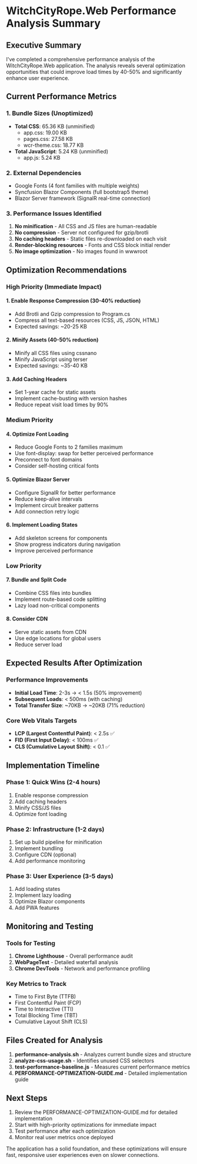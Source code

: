 # WitchCityRope.Web Performance Analysis Summary

## Executive Summary

I've completed a comprehensive performance analysis of the WitchCityRope.Web application. The analysis reveals several optimization opportunities that could improve load times by 40-50% and significantly enhance user experience.

## Current Performance Metrics

### 1. Bundle Sizes (Unoptimized)
- **Total CSS**: 65.36 KB (unminified)
  - app.css: 19.00 KB
  - pages.css: 27.58 KB
  - wcr-theme.css: 18.77 KB
- **Total JavaScript**: 5.24 KB (unminified)
  - app.js: 5.24 KB

### 2. External Dependencies
- Google Fonts (4 font families with multiple weights)
- Syncfusion Blazor Components (full bootstrap5 theme)
- Blazor Server framework (SignalR real-time connection)

### 3. Performance Issues Identified
1. **No minification** - All CSS and JS files are human-readable
2. **No compression** - Server not configured for gzip/brotli
3. **No caching headers** - Static files re-downloaded on each visit
4. **Render-blocking resources** - Fonts and CSS block initial render
5. **No image optimization** - No images found in wwwroot

## Optimization Recommendations

### High Priority (Immediate Impact)

#### 1. Enable Response Compression (30-40% reduction)
- Add Brotli and Gzip compression to Program.cs
- Compress all text-based resources (CSS, JS, JSON, HTML)
- Expected savings: ~20-25 KB

#### 2. Minify Assets (40-50% reduction)
- Minify all CSS files using cssnano
- Minify JavaScript using terser
- Expected savings: ~35-40 KB

#### 3. Add Caching Headers
- Set 1-year cache for static assets
- Implement cache-busting with version hashes
- Reduce repeat visit load times by 90%

### Medium Priority

#### 4. Optimize Font Loading
- Reduce Google Fonts to 2 families maximum
- Use font-display: swap for better perceived performance
- Preconnect to font domains
- Consider self-hosting critical fonts

#### 5. Optimize Blazor Server
- Configure SignalR for better performance
- Reduce keep-alive intervals
- Implement circuit breaker patterns
- Add connection retry logic

#### 6. Implement Loading States
- Add skeleton screens for components
- Show progress indicators during navigation
- Improve perceived performance

### Low Priority

#### 7. Bundle and Split Code
- Combine CSS files into bundles
- Implement route-based code splitting
- Lazy load non-critical components

#### 8. Consider CDN
- Serve static assets from CDN
- Use edge locations for global users
- Reduce server load

## Expected Results After Optimization

### Performance Improvements
- **Initial Load Time**: 2-3s → < 1.5s (50% improvement)
- **Subsequent Loads**: < 500ms (with caching)
- **Total Transfer Size**: ~70KB → ~20KB (71% reduction)

### Core Web Vitals Targets
- **LCP (Largest Contentful Paint)**: < 2.5s ✅
- **FID (First Input Delay)**: < 100ms ✅
- **CLS (Cumulative Layout Shift)**: < 0.1 ✅

## Implementation Timeline

### Phase 1: Quick Wins (2-4 hours)
1. Enable response compression
2. Add caching headers
3. Minify CSS/JS files
4. Optimize font loading

### Phase 2: Infrastructure (1-2 days)
1. Set up build pipeline for minification
2. Implement bundling
3. Configure CDN (optional)
4. Add performance monitoring

### Phase 3: User Experience (3-5 days)
1. Add loading states
2. Implement lazy loading
3. Optimize Blazor components
4. Add PWA features

## Monitoring and Testing

### Tools for Testing
1. **Chrome Lighthouse** - Overall performance audit
2. **WebPageTest** - Detailed waterfall analysis
3. **Chrome DevTools** - Network and performance profiling

### Key Metrics to Track
- Time to First Byte (TTFB)
- First Contentful Paint (FCP)
- Time to Interactive (TTI)
- Total Blocking Time (TBT)
- Cumulative Layout Shift (CLS)

## Files Created for Analysis

1. **performance-analysis.sh** - Analyzes current bundle sizes and structure
2. **analyze-css-usage.sh** - Identifies unused CSS selectors
3. **test-performance-baseline.js** - Measures current performance metrics
4. **PERFORMANCE-OPTIMIZATION-GUIDE.md** - Detailed implementation guide

## Next Steps

1. Review the PERFORMANCE-OPTIMIZATION-GUIDE.md for detailed implementation
2. Start with high-priority optimizations for immediate impact
3. Test performance after each optimization
4. Monitor real user metrics once deployed

The application has a solid foundation, and these optimizations will ensure fast, responsive user experiences even on slower connections.